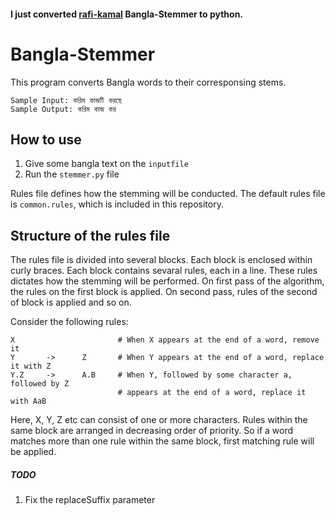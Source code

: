 #### I just converted [rafi-kamal](https://github.com/rafi-kamal/Bangla-Stemmer) Bangla-Stemmer to python.
Bangla-Stemmer
==============
This program converts Bangla words to their corresponsing stems.
```
Sample Input: করিম কাজটি করছে 
Sample Output: করিম কাজ কর 
````
How to use
-----------------------
1. Give some bangla text on the ```inputfile```
2. Run the ```stemmer.py``` file

Rules file defines how the stemming will be conducted. The default rules file is ``common.rules``, which is included in this repository.


Structure of the rules file
---------------------------

The rules file is divided into several blocks. Each block is enclosed within curly braces. Each block contains sevaral rules, each in a line. These rules dictates how the stemming will be performed. On first pass of the algorithm, the rules on the first block is applied. On second pass, rules of the second of block is applied and so on.

Consider the following rules:
```
X                       # When X appears at the end of a word, remove it
Y       ->      Z       # When Y appears at the end of a word, replace it with Z
Y.Z     ->      A.B     # When Y, followed by some character a, followed by Z 
                        # appears at the end of a word, replace it with AaB                        
```

Here, X, Y, Z etc can consist of one or more characters. Rules within the same block are arranged in decreasing order of priority. So if a word matches more than one rule within the same block, first matching rule will be applied.

##### TODO
1. Fix the replaceSuffix parameter
